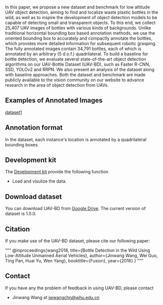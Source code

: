 
In this paper, we propose a new dataset and benchmark for low altitude UAV object detection, aiming to find and localize waste plastic bottles in the wild, as well as to inspire the development of object detection models to be capable of detecting small and transparent objects. To this end, we collect 25,407 UAV images of bottles with various kinds of backgrounds. Unlike traditional horizontal bounding box based annotation methods, we use the oriented bounding box to accurately and compactly annotate the bottles, which provides more detailed information for subsequent robotic grasping. The fully annotated images contain 34,791 bottles, each of which is annotated by an arbitrary (5 d.o.f.) quadrilateral. To build a baseline for bottle detection, we evaluate several state-of-the-art object detection algorithms on our UAV-Bottle Dataset (UAV-BD), such as Faster R-CNN, SSD, YOLOv2 and RRPN. We also present an analysis of the dataset along with baseline approaches. Both the dataset and benchmark are made publicly available to the vision community on our website to advance research in the area of object detection from UAVs.

## Examples of Annotated Images
[dataset1](http://p2ztp403s.bkt.clouddn.com//18-5-28/20720328.jpg)

## Annotation format
In the dataset, each instance's location is annotated by a quadrilateral bounding boxes.

## Development kit

The [Development kit](https://github.com/jwwangchn/UAV-BD.git) provide the following function
- Load and visulize the data.

## Download dataset
You can download UAV-BD from [Google Drive](https://drive.google.com/open?id=1uZNHdKUFlNXVnDSsJNldOw0R5JbXwPLS). The current version of dataset is 1.0.0.

## Citation
If you make use of the UAV-BD dataset, please cite our following paper:

"""
@inproceedings{wang2018,
title={Bottle Detection in the Wild Using Low-Altitude Unmanned Aerial Vehicles},
author={Jinwang Wang, Wei Guo, Ting Pan, Huai Yu, Wen Yang},
booktitle={Fusion},
year={2018}
}
"""

## Contact
If you have any the problem of feedback in using UAV-BD, please contact
- Jinwang Wang at jwwangchn@whu.edu.cn